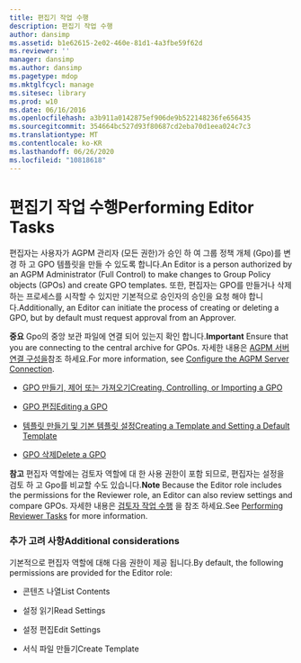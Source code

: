 ```yaml
---
title: 편집기 작업 수행
description: 편집기 작업 수행
author: dansimp
ms.assetid: b1e62615-2e02-460e-81d1-4a3fbe59f62d
ms.reviewer: ''
manager: dansimp
ms.author: dansimp
ms.pagetype: mdop
ms.mktglfcycl: manage
ms.sitesec: library
ms.prod: w10
ms.date: 06/16/2016
ms.openlocfilehash: a3b911a0142875ef906de9b522148236fe656435
ms.sourcegitcommit: 354664bc527d93f80687cd2eba70d1eea024c7c3
ms.translationtype: MT
ms.contentlocale: ko-KR
ms.lasthandoff: 06/26/2020
ms.locfileid: "10818618"
---
```

# <span data-ttu-id="04f90-103">편집기 작업 수행</span><span class="sxs-lookup"><span data-stu-id="04f90-103">Performing Editor Tasks</span></span>


<span data-ttu-id="04f90-104">편집자는 사용자가 AGPM 관리자 (모든 권한)가 승인 하 여 그룹 정책 개체 (Gpo)를 변경 하 고 GPO 템플릿을 만들 수 있도록 합니다.</span><span class="sxs-lookup"><span data-stu-id="04f90-104">An Editor is a person authorized by an AGPM Administrator (Full Control) to make changes to Group Policy objects (GPOs) and create GPO templates.</span></span> <span data-ttu-id="04f90-105">또한, 편집자는 GPO를 만들거나 삭제 하는 프로세스를 시작할 수 있지만 기본적으로 승인자의 승인을 요청 해야 합니다.</span><span class="sxs-lookup"><span data-stu-id="04f90-105">Additionally, an Editor can initiate the process of creating or deleting a GPO, but by default must request approval from an Approver.</span></span>

<span data-ttu-id="04f90-106">**중요**  Gpo의 중앙 보관 파일에 연결 되어 있는지 확인 합니다.</span><span class="sxs-lookup"><span data-stu-id="04f90-106">**Important** Ensure that you are connecting to the central archive for GPOs.</span></span> <span data-ttu-id="04f90-107">자세한 내용은 [AGPM 서버 연결 구성을](configure-the-agpm-server-connection-reviewer.md)참조 하세요.</span><span class="sxs-lookup"><span data-stu-id="04f90-107">For more information, see [Configure the AGPM Server Connection](configure-the-agpm-server-connection-reviewer.md).</span></span>

 

-   [<span data-ttu-id="04f90-108">GPO 만들기, 제어 또는 가져오기</span><span class="sxs-lookup"><span data-stu-id="04f90-108">Creating, Controlling, or Importing a GPO</span></span>](creating-controlling-or-importing-a-gpo-editor.md)

-   [<span data-ttu-id="04f90-109">GPO 편집</span><span class="sxs-lookup"><span data-stu-id="04f90-109">Editing a GPO</span></span>](editing-a-gpo.md)

-   [<span data-ttu-id="04f90-110">템플릿 만들기 및 기본 템플릿 설정</span><span class="sxs-lookup"><span data-stu-id="04f90-110">Creating a Template and Setting a Default Template</span></span>](creating-a-template-and-setting-a-default-template.md)

-   [<span data-ttu-id="04f90-111">GPO 삭제</span><span class="sxs-lookup"><span data-stu-id="04f90-111">Delete a GPO</span></span>](delete-a-gpo-editor.md)

<span data-ttu-id="04f90-112">**참고**  편집자 역할에는 검토자 역할에 대 한 사용 권한이 포함 되므로, 편집자는 설정을 검토 하 고 Gpo를 비교할 수도 있습니다.</span><span class="sxs-lookup"><span data-stu-id="04f90-112">**Note** Because the Editor role includes the permissions for the Reviewer role, an Editor can also review settings and compare GPOs.</span></span> <span data-ttu-id="04f90-113">자세한 내용은 [검토자 작업 수행](performing-reviewer-tasks.md) 을 참조 하세요.</span><span class="sxs-lookup"><span data-stu-id="04f90-113">See [Performing Reviewer Tasks](performing-reviewer-tasks.md) for more information.</span></span>

 

### <span data-ttu-id="04f90-114">추가 고려 사항</span><span class="sxs-lookup"><span data-stu-id="04f90-114">Additional considerations</span></span>

<span data-ttu-id="04f90-115">기본적으로 편집자 역할에 대해 다음 권한이 제공 됩니다.</span><span class="sxs-lookup"><span data-stu-id="04f90-115">By default, the following permissions are provided for the Editor role:</span></span>

-   <span data-ttu-id="04f90-116">콘텐츠 나열</span><span class="sxs-lookup"><span data-stu-id="04f90-116">List Contents</span></span>

-   <span data-ttu-id="04f90-117">설정 읽기</span><span class="sxs-lookup"><span data-stu-id="04f90-117">Read Settings</span></span>

-   <span data-ttu-id="04f90-118">설정 편집</span><span class="sxs-lookup"><span data-stu-id="04f90-118">Edit Settings</span></span>

-   <span data-ttu-id="04f90-119">서식 파일 만들기</span><span class="sxs-lookup"><span data-stu-id="04f90-119">Create Template</span></span>

 

 





